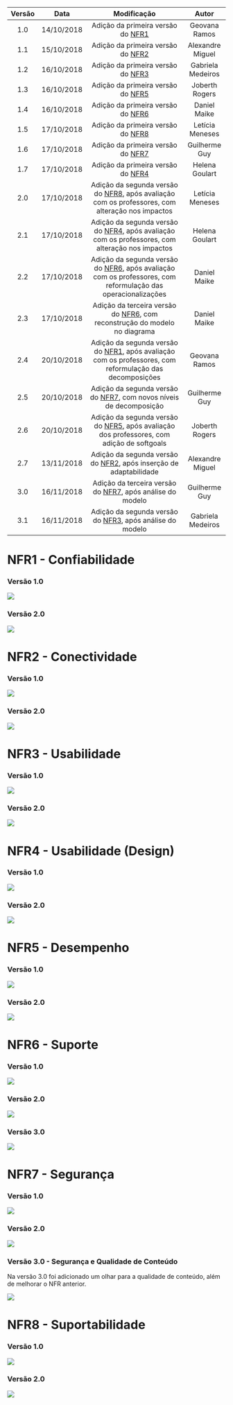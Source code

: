 
|  Versão | Data | Modificação | Autor |
|  :------: | :------: | :------: | :------: |
|  1.0 | 14/10/2018 | Adição da primeira versão do  [NFR1](#nfr1-confiabilidade) | Geovana Ramos |
|  1.1 | 15/10/2018 | Adição da primeira versão do  [NFR2](#nfr2-conectividade) | Alexandre Miguel |
|  1.2 | 16/10/2018 | Adição da primeira versão do  [NFR3](#nfr3-usabilidade) | Gabriela Medeiros |
|  1.3 | 16/10/2018 | Adição da primeira versão do  [NFR5](#nfr5-desempenho) | Joberth Rogers |
|  1.4 | 16/10/2018 | Adição da primeira versão do  [NFR6](#nfr6-suporte) | Daniel Maike |
|  1.5 | 17/10/2018 | Adição da primeira versão do [NFR8](#nfr8-suportabilidade) | Letícia Meneses |
|  1.6 | 17/10/2018 | Adição da primeira versão do [NFR7](#nfr7-seguranca) | Guilherme Guy |
|  1.7 | 17/10/2018 | Adição da primeira versão do  [NFR4](#nfr4-usabilidade-design) | Helena Goulart |
|  2.0 | 17/10/2018 | Adição da segunda versão do [NFR8](#nfr8-suportabilidade), após avaliação com os professores, com alteração nos impactos | Letícia Meneses |
|  2.1 | 17/10/2018 | Adição da segunda versão do  [NFR4](#nfr4-usabilidade-design), após avaliação com os professores, com alteração nos impactos | Helena Goulart |
|  2.2 | 17/10/2018 | Adição da segunda versão do  [NFR6](#nfr6-suporte), após avaliação com os professores, com reformulação das operacionalizações | Daniel Maike |
|  2.3 | 17/10/2018 | Adição da terceira versão do  [NFR6](#nfr6-suporte), com reconstrução do modelo no diagrama | Daniel Maike |
|  2.4 | 20/10/2018 | Adição da segunda versão do  [NFR1](#nfr1-confiabilidade), após avaliação com os professores, com reformulação das decomposições | Geovana Ramos |
|  2.5 | 20/10/2018 | Adição da segunda versão do [NFR7](#nfr7-seguranca), com novos níveis de decomposição | Guilherme Guy |
|  2.6 | 20/10/2018 | Adição da segunda versão do  [NFR5](#nfr5-desempenho), após avaliação dos professores, com adição de softgoals | Joberth Rogers |
|  2.7 | 13/11/2018 | Adição da segunda versão do  [NFR2](#nfr2-conectividade), após inserção de adaptabilidade | Alexandre Miguel |
|  3.0 | 16/11/2018 | Adição da terceira versão do [NFR7](#nfr7-seguranca), após análise do modelo | Guilherme Guy |
|  3.1 | 16/11/2018 | Adição da segunda versão do  [NFR3](#nfr3-usabilidade), após análise do modelo | Gabriela Medeiros |

# NFR1 - Confiabilidade

### Versão 1.0
![](img/NFR-confiabilidade1.png)

### Versão 2.0
![](img/NFR-confiabilidade2.png)

# NFR2 - Conectividade

### Versão 1.0
![](img/NFR_Conectividade1.png)

### Versão 2.0
![](img/NFR_Conectividade2.png)

# NFR3 - Usabilidade

### Versão 1.0
![](img/NFR-Usabilidade.png)

### Versão 2.0
![](img/NFR-UsabilidadeV2.png)

# NFR4 - Usabilidade (Design)

### Versão 1.0
![](img/NFR-Design1.png)

### Versão 2.0
![](img/NFR-Design2.png)

# NFR5 - Desempenho

### Versão 1.0
![](img/NFR_desempenho1.png)

### Versão 2.0
![](img/NFR_desempenho2.png)

# NFR6 - Suporte

### Versão 1.0
![](img/NFR-suporte1.png)

### Versão 2.0
![](img/NFR-suporte2.png)

### Versão 3.0
![](img/NFR-suporte3.png)

# NFR7 - Segurança

### Versão 1.0
![](img/NFR_Seguranca1.png)

### Versão 2.0
![](img/NFR_Seguranca2.png)

### Versão 3.0 - Segurança e Qualidade de Conteúdo

Na versão 3.0 foi adicionado um olhar para a qualidade de conteúdo, além de melhorar o NFR anterior.

![](img/NFR_Seguranca3.png)

# NFR8 - Suportabilidade

### Versão 1.0
![](img/NFR_Suportabilidade1.jpg)

### Versão 2.0
![](img/NFR_Suportabilidade2.png)
